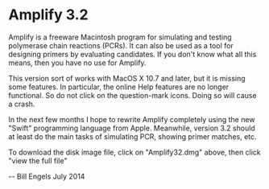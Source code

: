 Amplify 3.2
=============

Amplify is a freeware Macintosh program for simulating and testing polymerase chain reactions (PCRs). It can also be used as a tool for designing primers by evaluating candidates. If you don't know what all this means, then you have no use for Amplify.

This version sort of works with MacOS X 10.7 and later, but it is missing some features. In particular, the online Help features are no longer functional. So do not click on the question-mark icons. Doing so will cause a crash.

In the next few months I hope to rewrite Amplify completely using the new "Swift" programming language from Apple. Meanwhile, version 3.2 should at least do the main tasks of simulating PCR, showing primer matches, etc.

To download the disk image file, click on "Amplify32.dmg" above, then click "view the full file"

--  Bill Engels
    July 2014
    